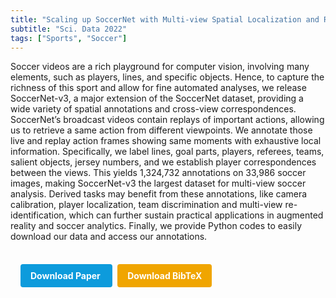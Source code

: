 ```yaml
---
title: "Scaling up SoccerNet with Multi-view Spatial Localization and Re-identification"
subtitle: "Sci. Data 2022"
tags: ["Sports", "Soccer"]
---
```


Soccer videos are a rich playground for computer vision, involving many elements, such as players, lines, and specific objects. Hence, to capture the richness of this sport and allow for fine automated analyses, we release SoccerNet-v3, a major extension of the SoccerNet dataset, providing a wide variety of spatial annotations and cross-view correspondences. SoccerNet’s broadcast videos contain replays of important actions, allowing us to retrieve a same action from different viewpoints. We annotate those live and replay action frames showing same moments with exhaustive local information. Specifically, we label lines, goal parts, players, referees, teams, salient objects, jersey numbers, and we establish player correspondences between the views. This yields 1,324,732 annotations on 33,986 soccer images, making SoccerNet-v3 the largest dataset for multi-view soccer analysis. Derived tasks may benefit from these annotations, like camera calibration, player localization, team discrimination and multi-view re-identification, which can further sustain practical applications in augmented reality and soccer analytics. Finally, we provide Python codes to easily download our data and access our annotations.

<div style="margin-top: 1rem; padding: 1rem; display: inline-block;">

  <a href="https://api.semanticscholar.org/CorpusID:249894209" target="_blank" style="background-color: #0d9bdc; color: white; padding: 10px 16px; margin-right: 8px; text-decoration: none; border-radius: 4px; font-weight: bold;">
    Download Paper
  </a>

  <a href="bib/scaling-up-soccernet-with-multi-view-spatial-localization-and-re-identification.bib" download style="background-color: #f0a500; color: white; padding: 10px 16px; text-decoration: none; border-radius: 4px; font-weight: bold;">
    Download BibTeX
  </a>

</div>
